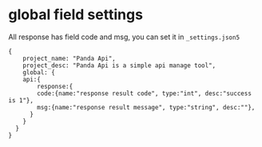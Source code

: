 # global field settings

All response has field code and msg, you can set it in `_settings.json5`

``` json5
{
    project_name: "Panda Api",
    project_desc: "Panda Api is a simple api manage tool",
    global: {
    api:{
        response:{
        code:{name:"response result code", type:"int", desc:"success is 1"},
        msg:{name:"response result message", type:"string", desc:""},
      }
    }
  }
}
```



